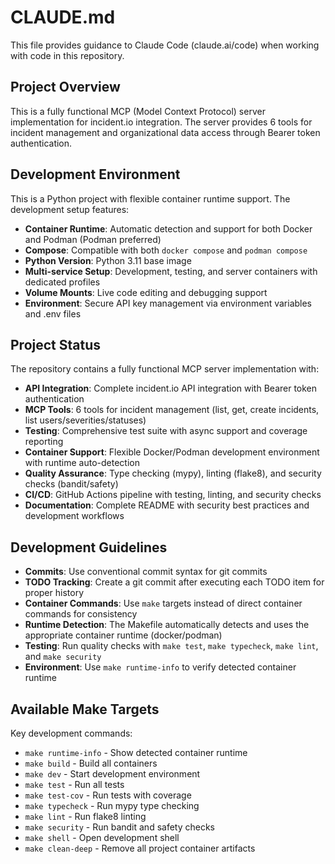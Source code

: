 # CLAUDE.md

This file provides guidance to Claude Code (claude.ai/code) when working with code in this repository.

## Project Overview

This is a fully functional MCP (Model Context Protocol) server implementation for incident.io integration. The server provides 6 tools for incident management and organizational data access through Bearer token authentication.

## Development Environment

This is a Python project with flexible container runtime support. The development setup features:
- **Container Runtime**: Automatic detection and support for both Docker and Podman (Podman preferred)
- **Compose**: Compatible with both `docker compose` and `podman compose`
- **Python Version**: Python 3.11 base image
- **Multi-service Setup**: Development, testing, and server containers with dedicated profiles
- **Volume Mounts**: Live code editing and debugging support
- **Environment**: Secure API key management via environment variables and .env files

## Project Status

The repository contains a fully functional MCP server implementation with:
- **API Integration**: Complete incident.io API integration with Bearer token authentication
- **MCP Tools**: 6 tools for incident management (list, get, create incidents, list users/severities/statuses)
- **Testing**: Comprehensive test suite with async support and coverage reporting
- **Container Support**: Flexible Docker/Podman development environment with runtime auto-detection
- **Quality Assurance**: Type checking (mypy), linting (flake8), and security checks (bandit/safety)
- **CI/CD**: GitHub Actions pipeline with testing, linting, and security checks
- **Documentation**: Complete README with security best practices and development workflows

## Development Guidelines

- **Commits**: Use conventional commit syntax for git commits
- **TODO Tracking**: Create a git commit after executing each TODO item for proper history
- **Container Commands**: Use `make` targets instead of direct container commands for consistency
- **Runtime Detection**: The Makefile automatically detects and uses the appropriate container runtime (docker/podman)
- **Testing**: Run quality checks with `make test`, `make typecheck`, `make lint`, and `make security`
- **Environment**: Use `make runtime-info` to verify detected container runtime

## Available Make Targets

Key development commands:
- `make runtime-info` - Show detected container runtime
- `make build` - Build all containers  
- `make dev` - Start development environment
- `make test` - Run all tests
- `make test-cov` - Run tests with coverage
- `make typecheck` - Run mypy type checking
- `make lint` - Run flake8 linting
- `make security` - Run bandit and safety checks
- `make shell` - Open development shell
- `make clean-deep` - Remove all project container artifacts
